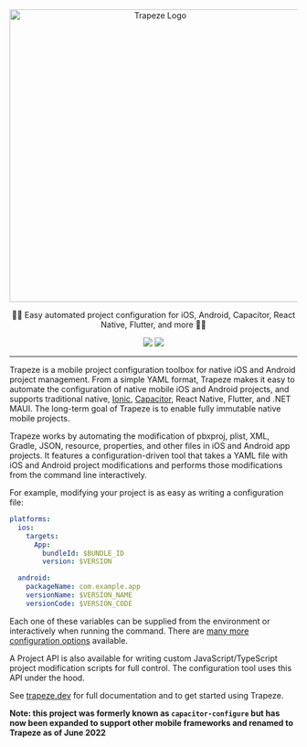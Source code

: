 <div align="center">
  <a href="https://trapeze.dev" target="_blank"><img src="https://github.com/ionic-team/trapeze/raw/main/logo.png" alt="Trapeze Logo" width="512" /></a>
</div>

<p align="center">
  🤸‍♀️ Easy automated project configuration for iOS, Android, Capacitor, React Native, Flutter, and more 🤸‍♀️
</p>

<p align="center">
  <a href="https://www.npmjs.com/package/@trapezedev/configure"><img src="https://img.shields.io/npm/v/@trapezedev/configure?label=@trapezedev/configure" /></a>
  <a href="https://www.npmjs.com/package/@trapezedev/project"><img src="https://img.shields.io/npm/v/@trapezedev/project?label=@trapezedev/project" /></a>
</p>

---

Trapeze is a mobile project configuration toolbox for native iOS and Android project management. From a simple YAML format, Trapeze makes it easy to automate the configuration of native mobile iOS and Android projects, and supports traditional native, [Ionic](https://ionicframework.com/), [Capacitor](https://capacitorjs.com/), React Native, Flutter, and .NET MAUI. The long-term goal of Trapeze is to enable fully immutable native mobile projects.

Trapeze works by automating the modification of pbxproj, plist, XML, Gradle, JSON, resource, properties, and other files in iOS and Android app projects. It features a configuration-driven tool that takes a YAML file with iOS and Android project modifications and performs those modifications from the command line interactively.

For example, modifying your project is as easy as writing a configuration file:

```yaml
platforms:
  ios:
    targets:
      App:
        bundleId: $BUNDLE_ID
        version: $VERSION

  android:
    packageName: com.example.app
    versionName: $VERSION_NAME
    versionCode: $VERSION_CODE
```

Each one of these variables can be supplied from the environment or interactively when running the command. There are <a href="https://trapeze.dev/docs/operations/getting-started">many more configuration options</a> available.

A Project API is also available for writing custom JavaScript/TypeScript project modification scripts for full control. The configuration tool uses this API under the hood.

See [trapeze.dev](https://trapeze.dev) for full documentation and to get started using Trapeze.

__Note: this project was formerly known as `capacitor-configure` but has now been expanded to support other mobile frameworks and renamed to Trapeze as of June 2022__


